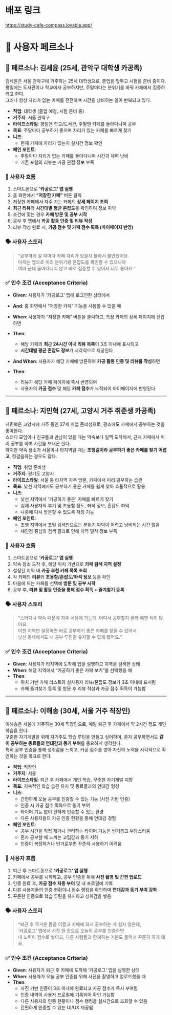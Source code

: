 # 배포 링크
https://study-cafe-compass.lovable.app/

# 👤 사용자 페르소나

## 🎯 페르소나: 김세윤 (25세, 관악구 대학생 카공족)

김세윤은 서울 관악구에 거주하는 25세 대학생으로, 졸업을 앞두고 시험을 준비 중이다.  
평일에는 도서관이나 학교에서 공부하지만, 주말마다는 분위기를 바꿔 카페에서 집중하려고 한다.  
그러나 항상 자리가 없는 카페를 전전하며 시간을 낭비하는 일이 반복되고 있다.

- **직업**: 대학생 (졸업 예정, 시험 준비 중)
- **거주지**: 서울 관악구
- **라이프스타일**: 평일엔 학교/도서관, 주말엔 카페를 돌아다니며 공부
- **목표**: 주말마다 공부하기 좋으며 자리가 있는 카페를 빠르게 찾기
- **니즈**:
  - 현재 카페에 자리가 있는지 실시간 정보 확인
- **페인 포인트**:
  - 주말마다 자리가 없는 카페를 돌아다니며 시간과 체력 낭비
  - 기존 포털의 리뷰는 카공 관점 정보 부족

### 🧭 사용자 흐름

1. 스마트폰으로 **‘카공로그’ 앱 실행**
2. 홈 화면에서 **“저장한 카페”** 버튼 클릭
3. 저장한 카페에서 자주 가는 카페의 **상세 페이지 조회**
4. **최근 리뷰**와 **시간대별 평균 혼잡도**를 확인하여 정보 파악
5. 조건에 맞는 경우 **카페 방문 및 공부 시작**
6. 공부 후 앱에서 **카공 활동 인증 및 리뷰 작성**
7. 리뷰 작성 완료 시, **카공 점수 및 카페 점수 획득 (마이페이지 반영)**


### 🗣 사용자 스토리

> “공부하러 갈 때마다 카페 자리가 있을지 몰라서 불안했어요.  
> 이제는 앱으로 미리 분위기랑 혼잡도를 확인할 수 있으니까  
> 여러 군데 돌아다니지 않고 바로 집중할 수 있어서 너무 좋아요.”


### ✅ 인수 조건 (Acceptance Criteria)

- **Given**: 사용자가 ‘카공로그’ 앱에 로그인한 상태에서
- **And**: 홈 화면에서 “저장한 카페” 기능을 사용할 수 있을 때

- **When**: 사용자가 “저장한 카페” 버튼을 클릭하고, 특정 카페의 상세 페이지에 진입하면
- **Then**:  
  - 해당 카페의 **최근 24시간 이내 리뷰 목록**이 3초 이내에 표시되고  
  - **시간대별 평균 혼잡도 정보**가 시각적으로 제공된다

- **And When**: 사용자가 해당 카페에 방문하여 **카공 활동 인증 및 리뷰를 작성**하면
- **Then**:  
  - 리뷰가 해당 카페 페이지에 즉시 반영되며  
  - 사용자의 **카공 점수** 및 해당 **카페 점수**가 누적되어 마이페이지에 반영된다

---

## 🎯 페르소나: 지민혁 (27세, 고양시 거주 취준생 카공족)

지민혁은 고양시에 거주 중인 27세 취업 준비생으로, 평소에도 카페에서 공부하는 것을 좋아한다.  
스터디 모임이나 친구들과 만남이 있을 때는 약속보다 일찍 도착해서, 근처 카페에서 미리 공부를 하며 시간을 보내곤 한다.  
하지만 약속 장소가 서울이나 타지역일 때는 **초행길이라 공부하기 좋은 카페를 찾기 어렵고**, 헛걸음하는 경우도 많다.

- **직업**: 취업 준비생  
- **거주지**: 경기도 고양시  
- **라이프스타일**: 서울 등 타지역 자주 방문, 카페에서 미리 공부하는 습관  
- **목표**: 낯선 지역에서도 공부하기 좋은 카페를 쉽게 찾아 효율적으로 활용  
- **니즈**:
  - 낯선 지역에서 '카공하기 좋은' 카페를 빠르게 찾기
  - 실제 사용자의 후기 및 조용함 정도, 좌석 정보, 혼잡도 파악
  - 나중에 다시 방문할 수 있도록 저장 기능
- **페인 포인트**:
  - 초행 지역에서 포털 검색만으로는 분위기 파악이 어렵고 낭비되는 시간 많음
  - 체인점 중심의 검색 결과로 인해 지역 밀착 정보 부족


### 🧭 사용자 흐름

1. 스마트폰으로 **‘카공로그’ 앱 실행**  
2. 약속 장소 도착 후, 해당 위치 기반으로 **카페 탐색 지역 설정**  
3. 설정된 지역 내 **카공 추천 카페 목록 조회**  
4. 각 카페의 **리뷰**와 **조용함/혼잡도/좌석 정보** 등을 확인  
5. 마음에 드는 카페를 선택해 **방문 및 공부 시작**  
6. 공부 후, **리뷰 및 활동 인증을 통해 점수 획득 + 즐겨찾기 등록**


### 🗣 사용자 스토리

> “스터디나 약속 때문에 자주 서울에 가는데, 어디서 공부할지 몰라 헤맨 적이 많아요.  
> 이젠 지역만 설정하면 바로 공부하기 좋은 카페를 찾을 수 있어서  
> 낯선 동네에서도 내 공부 루틴을 유지할 수 있게 됐어요.”


### ✅ 인수 조건 (Acceptance Criteria)

- **Given**: 사용자가 타지역에 도착해 앱을 실행하고 지역을 검색한 상태  
- **When**: 해당 지역에서 “카공하기 좋은 카페 보기”를 선택했을 때  
- **Then**:  
  - 위치 기반 카페 리스트와 실사용자 리뷰/혼잡도 정보가 3초 이내에 표시됨  
  - 카페 즐겨찾기 등록 및 방문 후 리뷰 작성과 카공 점수 획득이 가능함


---


## 🎯 페르소나: 이해송 (30세, 서울 거주 직장인)

이해송은 서울에 거주하는 30세 직장인으로, 매일 퇴근 후 카페에서 약 2시간 정도 개인 학습을 한다.  
꾸준한 자기계발을 위해 자기주도 학습 루틴을 만들고 싶어하며, 혼자 공부하면서도 **같이 공부하는 동료들의 연대감과 동기 부여**를 중요하게 생각한다.  
특히 공부 인증을 통해 성취감을 느끼고, 카공 점수를 쌓아 자신의 노력을 시각적으로 확인하는 것을 목표로 한다.

- **직업**: 직장인  
- **거주지**: 서울  
- **라이프스타일**: 퇴근 후 카페에서 개인 학습, 꾸준한 자기계발 지향  
- **목표**: 지속적인 학습 습관 유지 및 동료들과의 연대감 형성  
- **니즈**:
  - 간편하게 오늘 공부를 인증할 수 있는 기능 (사진 기반 인증)
  - 인증 시 카공 점수 획득으로 동기 부여
  - 타이머 기능 없이 편하게 인증할 수 있는 환경  
  - 다른 사용자들의 카공 인증 현황을 통해 연대감 경험
- **페인 포인트**:
  - 공부 시간을 직접 재거나 관리하는 타이머 기능은 번거롭고 부담스러움  
  - 혼자 공부할 때 느끼는 고립감과 동기 저하  
  - 인증이 복잡하거나 번거로우면 꾸준히 사용하기 어려움


### 🧭 사용자 흐름

1. 퇴근 후 스마트폰으로 **‘카공로그’ 앱 실행**  
2. 카페에서 공부를 시작하고, 공부 인증을 위해 **사진 촬영 및 간편 업로드**  
3. 인증 완료 후, **카공 점수 자동 부여** 및 내 프로필에 기록  
4. 다른 사용자들의 인증 현황이나 점수 랭킹을 확인하며 **연대감과 동기 부여 강화**  
5. 꾸준한 인증으로 학습 루틴을 유지하고 성취감을 쌓음  


### 🗣 사용자 스토리

> “퇴근 후 무거운 몸을 이끌고 카페에 와서 공부하는 게 쉽지 않은데,  
> ‘카공로그’ 앱에서 사진 한 장으로 오늘의 공부를 인증하면  
> 내 노력이 점수로 쌓이고, 다른 사람들과 함께하는 기분도 들어서 꾸준히 하게 돼요.  


### ✅ 인수 조건 (Acceptance Criteria)

- **Given**: 사용자가 퇴근 후 카페에 도착해 ‘카공로그’ 앱을 실행한 상태  
- **When**: 사용자가 오늘 공부 인증을 위해 사진을 촬영하고 업로드했을 때  
- **Then**:  
  - 사진 기반 인증이 3초 이내에 완료되고 카공 점수가 즉시 부여됨  
  - 인증 내역이 사용자 프로필에 기록되어 확인 가능함  
  - 다른 사용자의 인증 현황이나 점수 랭킹을 실시간으로 조회할 수 있음  
  - 간편하게 인증할 수 있는 UI/UX 제공됨
 
